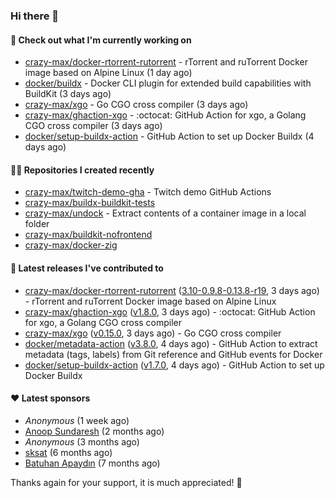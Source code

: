 ### Hi there 👋

#### 👷 Check out what I'm currently working on

- [crazy-max/docker-rtorrent-rutorrent](https://github.com/crazy-max/docker-rtorrent-rutorrent) - rTorrent and ruTorrent Docker image based on Alpine Linux (1 day ago)
- [docker/buildx](https://github.com/docker/buildx) - Docker CLI plugin for extended build capabilities with BuildKit (3 days ago)
- [crazy-max/xgo](https://github.com/crazy-max/xgo) - Go CGO cross compiler (3 days ago)
- [crazy-max/ghaction-xgo](https://github.com/crazy-max/ghaction-xgo) - :octocat: GitHub Action for xgo, a Golang CGO cross compiler (3 days ago)
- [docker/setup-buildx-action](https://github.com/docker/setup-buildx-action) - GitHub Action to set up Docker Buildx (4 days ago)

#### 👨‍💻 Repositories I created recently

- [crazy-max/twitch-demo-gha](https://github.com/crazy-max/twitch-demo-gha) - Twitch demo GitHub Actions
- [crazy-max/buildx-buildkit-tests](https://github.com/crazy-max/buildx-buildkit-tests)
- [crazy-max/undock](https://github.com/crazy-max/undock) - Extract contents of a container image in a local folder
- [crazy-max/buildkit-nofrontend](https://github.com/crazy-max/buildkit-nofrontend)
- [crazy-max/docker-zig](https://github.com/crazy-max/docker-zig)

#### 🚀 Latest releases I've contributed to

- [crazy-max/docker-rtorrent-rutorrent](https://github.com/crazy-max/docker-rtorrent-rutorrent) ([3.10-0.9.8-0.13.8-r19](https://github.com/crazy-max/docker-rtorrent-rutorrent/releases/tag/3.10-0.9.8-0.13.8-r19), 3 days ago) - rTorrent and ruTorrent Docker image based on Alpine Linux
- [crazy-max/ghaction-xgo](https://github.com/crazy-max/ghaction-xgo) ([v1.8.0](https://github.com/crazy-max/ghaction-xgo/releases/tag/v1.8.0), 3 days ago) - :octocat: GitHub Action for xgo, a Golang CGO cross compiler
- [crazy-max/xgo](https://github.com/crazy-max/xgo) ([v0.15.0](https://github.com/crazy-max/xgo/releases/tag/v0.15.0), 3 days ago) - Go CGO cross compiler
- [docker/metadata-action](https://github.com/docker/metadata-action) ([v3.8.0](https://github.com/docker/metadata-action/releases/tag/v3.8.0), 4 days ago) - GitHub Action to extract metadata (tags, labels) from Git reference and GitHub events for Docker
- [docker/setup-buildx-action](https://github.com/docker/setup-buildx-action) ([v1.7.0](https://github.com/docker/setup-buildx-action/releases/tag/v1.7.0), 4 days ago) - GitHub Action to set up Docker Buildx

#### ❤️ Latest sponsors
- _Anonymous_ (1 week ago)
- [Anoop Sundaresh](https://github.com/theryecatcher) (2 months ago)
- _Anonymous_ (3 months ago)
- [sksat](https://github.com/sksat) (6 months ago)
- [Batuhan Apaydın](https://github.com/developer-guy) (7 months ago)

Thanks again for your support, it is much appreciated! 🙏
